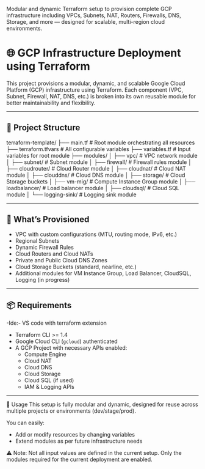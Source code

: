 Modular and dynamic Terraform setup to provision complete GCP infrastructure including VPCs, Subnets, NAT, Routers, Firewalls, DNS, Storage, and more — designed for scalable, multi-region cloud environments.

# 🌐 GCP Infrastructure Deployment using Terraform

This project provisions a modular, dynamic, and scalable Google Cloud Platform (GCP) infrastructure using Terraform. Each component (VPC, Subnet, Firewall, NAT, DNS, etc.) is broken into its own reusable module for better maintainability and flexibility.

---

## 📁 Project Structure

terraform-template/
├── main.tf # Root module orchestrating all resources
├── terraform.tfvars # All configurable variables
├── variables.tf # Input variables for root module
├── modules/
│ ├── vpc/ # VPC network module
│ ├── subnet/ # Subnet module
│ ├── firewall/ # Firewall rules module
│ ├── cloudrouter/ # Cloud Router module
│ ├── cloudnat/ # Cloud NAT module
│ ├── clouddns/ # Cloud DNS module
│ ├── storage/ # Cloud Storage buckets
│ ├── vm-mig/ # Compute Instance Group module
│ ├── loadbalancer/ # Load balancer module
│ ├── cloudsql/ # Cloud SQL module
│ └── logging-sink/ # Logging sink module


---

## 🚀 What’s Provisioned

- VPC with custom configurations (MTU, routing mode, IPv6, etc.)
- Regional Subnets
- Dynamic Firewall Rules
- Cloud Routers and Cloud NATs
- Private and Public Cloud DNS Zones
- Cloud Storage Buckets (standard, nearline, etc.)
- Additional modules for VM Instance Group, Load Balancer, CloudSQL, Logging (in progress)

---

## 📦 Requirements
-Ide:- VS code with terraform extension
- Terraform CLI >= 1.4
- Google Cloud CLI (`gcloud`) authenticated
- A GCP Project with necessary APIs enabled:
  - Compute Engine
  - Cloud NAT
  - Cloud DNS
  - Cloud Storage
  - Cloud SQL (if used)
  - IAM & Logging APIs
  
---
🔧 Usage
This setup is fully modular and dynamic, designed for reuse across multiple projects or environments (dev/stage/prod).

You can easily:
- Add or modify resources by changing variables
- Extend modules as per future infrastructure needs

⚠️ Note: Not all input values are defined in the current setup. Only the modules required for the current deployment are enabled. 
